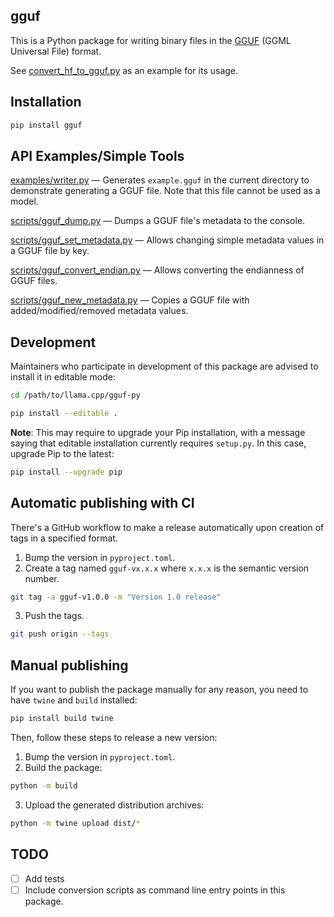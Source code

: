 ## gguf

This is a Python package for writing binary files in the [GGUF](https://github.com/ggerganov/ggml/pull/302)
(GGML Universal File) format.

See [convert_hf_to_gguf.py](https://github.com/ggerganov/llama.cpp/blob/master/convert_hf_to_gguf.py)
as an example for its usage.

## Installation
```sh
pip install gguf
```

## API Examples/Simple Tools

[examples/writer.py](https://github.com/ggerganov/llama.cpp/blob/master/gguf-py/examples/writer.py) — Generates `example.gguf` in the current directory to demonstrate generating a GGUF file. Note that this file cannot be used as a model.

[scripts/gguf_dump.py](https://github.com/ggerganov/llama.cpp/blob/master/gguf-py/scripts/gguf_dump.py) — Dumps a GGUF file's metadata to the console.

[scripts/gguf_set_metadata.py](https://github.com/ggerganov/llama.cpp/blob/master/gguf-py/scripts/gguf_set_metadata.py) — Allows changing simple metadata values in a GGUF file by key.

[scripts/gguf_convert_endian.py](https://github.com/ggerganov/llama.cpp/blob/master/gguf-py/scripts/gguf_convert_endian.py) — Allows converting the endianness of GGUF files.

[scripts/gguf_new_metadata.py](https://github.com/ggerganov/llama.cpp/blob/master/gguf-py/scripts/gguf_new_metadata.py) — Copies a GGUF file with added/modified/removed metadata values.

## Development
Maintainers who participate in development of this package are advised to install it in editable mode:

```sh
cd /path/to/llama.cpp/gguf-py

pip install --editable .
```

**Note**: This may require to upgrade your Pip installation, with a message saying that editable installation currently requires `setup.py`.
In this case, upgrade Pip to the latest:

```sh
pip install --upgrade pip
```

## Automatic publishing with CI

There's a GitHub workflow to make a release automatically upon creation of tags in a specified format.

1. Bump the version in `pyproject.toml`.
2. Create a tag named `gguf-vx.x.x` where `x.x.x` is the semantic version number.

```sh
git tag -a gguf-v1.0.0 -m "Version 1.0 release"
```

3. Push the tags.

```sh
git push origin --tags
```

## Manual publishing
If you want to publish the package manually for any reason, you need to have `twine` and `build` installed:

```sh
pip install build twine
```

Then, follow these steps to release a new version:

1. Bump the version in `pyproject.toml`.
2. Build the package:

```sh
python -m build
```

3. Upload the generated distribution archives:

```sh
python -m twine upload dist/*
```

## TODO
- [ ] Add tests
- [ ] Include conversion scripts as command line entry points in this package.
